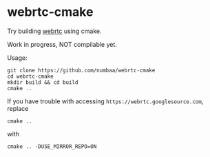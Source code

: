 # webrtc-cmake
Try building [webrtc](https://webrtc.googlesource.com/) using cmake.

Work in progress, NOT compilable yet.


Usage:
```
git clone https://github.com/numbaa/webrtc-cmake
cd webrtc-cmake
mkdir build && cd build
cmake ..
```
If you have trouble with accessing `https://webrtc.googlesource.com`, replace
```
cmake ..
```
with
```
cmake .. -DUSE_MIRROR_REPO=ON
```
